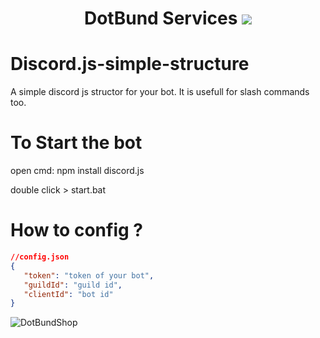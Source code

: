 <h1 align="center">
DotBund Services
  <img src="https://media.discordapp.net/attachments/947548338755084318/974777095446220861/Bozza_Footer.png?width=28&height=28">
  <br>
</h1>

# Discord.js-simple-structure
A simple discord js structor for your bot. It is usefull for slash commands too.

# To Start the bot
open cmd:
   npm install discord.js

double click > start.bat


# How to config ?

```json
//config.json
{
   "token": "token of your bot", 
   "guildId": "guild id",
   "clientId": "bot id"
}
```

![DotBundShop](https://media.discordapp.net/attachments/947548338755084318/969906292439281674/unknown.png?width=513&height=513)



